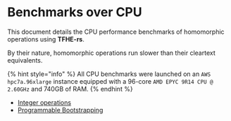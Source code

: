 # Benchmarks over CPU

This document details the CPU performance benchmarks of homomorphic operations using **TFHE-rs**.

By their nature, homomorphic operations run slower than their cleartext equivalents.

{% hint style="info" %}
All CPU benchmarks were launched on an `AWS hpc7a.96xlarge` instance equipped with a 96-core `AMD EPYC 9R14 CPU @ 2.60GHz` and 740GB of RAM.
{% endhint %}

* [Integer operations](cpu_integer_operations.md)
* [Programmable Bootstrapping](cpu_programmable_bootstrapping.md)
